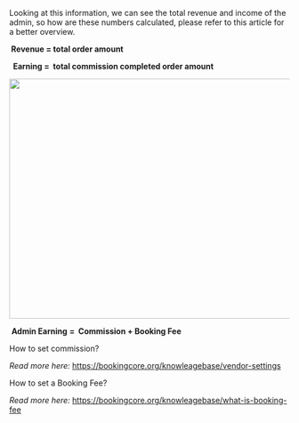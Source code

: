 <p>Looking at this information, we can see the total revenue and income of the admin, so how are these numbers calculated, please refer to this article for a better overview.</p>
<p><strong>&nbsp;Revenue = total order amount&nbsp;</strong></p>
<p><strong>&nbsp; Earning =&nbsp;</strong><strong> total commission completed order amount</strong></p>
<p><strong><img src="" alt="" width="900" height="431" /></strong></p>
<p>&nbsp;<strong>Admin Earning</strong> <strong>=&nbsp; Commission + Booking Fee</strong></p>
<p>How to set commission?&nbsp;</p>
<p><em>Read more here:</em> <a href="/knowleagebase/vendor-settings">https://bookingcore.org/knowleagebase/vendor-settings</a></p>
<p>How to set a Booking Fee?</p>
<p><em>Read more here:</em> <a href="/knowleagebase/what-is-booking-fee">https://bookingcore.org/knowleagebase/what-is-booking-fee</a></p>